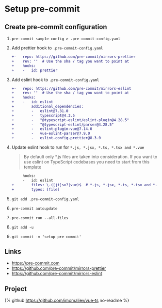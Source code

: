 # Setup pre-commit

## Create pre-commit configuration

1. `pre-commit sample-config > .pre-commit-config.yaml`
1. Add prettier hook to `.pre-commit-config.yaml`
    ```diff
    +-   repo: https://github.com/pre-commit/mirrors-prettier
    +    rev: ''  # Use the sha / tag you want to point at
    +    hooks:
    +    -   id: prettier
    ```
1. Add eslint hook to `.pre-commit-config.yaml`
    ```diff
    +-   repo: https://github.com/pre-commit/mirrors-eslint
    +    rev: ''  # Use the sha / tag you want to point at
    +    hooks:
    +    -   id: eslint
    +        additional_dependencies:
    +        -   eslint@7.31.0
    +        -   typescript@4.3.5
    +        -   "@typescript-eslint/eslint-plugin@4.28.5"
    +        -   "@typescript-eslint/parser@4.28.5"
    +        -   eslint-plugin-vue@7.14.0
    +        -   vue-eslint-parser@7.9.0
    +        -   eslint-config-prettier@8.3.0
    ```
1. Update eslint hook to run for `*.js, *.jsx, *.ts, *.tsx and *.vue`

    > By default only \*.js files are taken into consideration. If you want to use eslint on TypeScript codebases you need to start from this template

    ```diff
         hooks:
         -   id: eslint
    +        files: \.([jt]sx?|vue)$  # *.js, *.jsx, *.ts, *.tsx and *.vue
    +        types: [file]
    ```

1. `git add .pre-commit-config.yaml`
1. `pre-commit autoupdate`
1. `pre-commit run --all-files`
1. `git add -u`
1. `git commit -m 'setup pre-commit'`

## Links

-   https://pre-commit.com
-   https://github.com/pre-commit/mirrors-prettier
-   https://github.com/pre-commit/mirrors-eslint

## Project

{% github https://github.com/imomaliev/vue-ts no-readme %}
